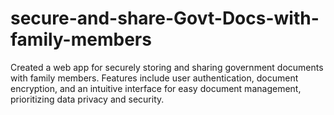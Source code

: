 # secure-and-share-Govt-Docs-with-family-members
Created a web app for securely storing and sharing government documents with family members. Features include user authentication, document encryption, and an intuitive interface for easy document management, prioritizing data privacy and security.
